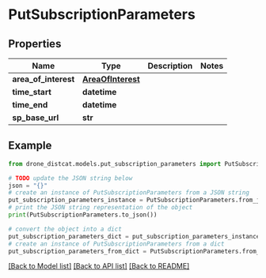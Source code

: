 # PutSubscriptionParameters


## Properties

Name | Type | Description | Notes
------------ | ------------- | ------------- | -------------
**area_of_interest** | [**AreaOfInterest**](AreaOfInterest.md) |  | 
**time_start** | **datetime** |  | 
**time_end** | **datetime** |  | 
**sp_base_url** | **str** |  | 

## Example

```python
from drone_distcat.models.put_subscription_parameters import PutSubscriptionParameters

# TODO update the JSON string below
json = "{}"
# create an instance of PutSubscriptionParameters from a JSON string
put_subscription_parameters_instance = PutSubscriptionParameters.from_json(json)
# print the JSON string representation of the object
print(PutSubscriptionParameters.to_json())

# convert the object into a dict
put_subscription_parameters_dict = put_subscription_parameters_instance.to_dict()
# create an instance of PutSubscriptionParameters from a dict
put_subscription_parameters_from_dict = PutSubscriptionParameters.from_dict(put_subscription_parameters_dict)
```
[[Back to Model list]](../README.md#documentation-for-models) [[Back to API list]](../README.md#documentation-for-api-endpoints) [[Back to README]](../README.md)


